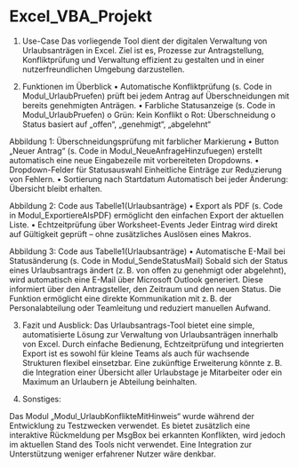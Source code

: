 # Excel_VBA_Projekt
1. Use-Case
Das vorliegende Tool dient der digitalen Verwaltung von Urlaubsanträgen in Excel. Ziel ist es, Prozesse zur Antragstellung, Konfliktprüfung und Verwaltung effizient zu gestalten und in einer nutzerfreundlichen Umgebung darzustellen.

2. Funktionen im Überblick
•	Automatische Konfliktprüfung (s. Code in Modul_UrlaubPruefen)
prüft bei jedem Antrag auf Überschneidungen mit bereits genehmigten Anträgen.
•	Farbliche Statusanzeige (s. Code in Modul_UrlaubPruefen)
o	Grün: Kein Konflikt
o	Rot: Überschneidung
o	Status basiert auf „offen“, „genehmigt“, „abgelehnt“
 
Abbildung 1: Überschneidungsprüfung mit farblicher Markierung 
•	Button „Neuer Antrag“ (s. Code in Modul_NeueAnfrageHinzufuegen)
erstellt automatisch eine neue Eingabezeile mit vorbereiteten Dropdowns.
•	Dropdown-Felder für Statusauswahl
Einheitliche Einträge zur Reduzierung von Fehlern.
•	Sortierung nach Startdatum 
Automatisch bei jeder Änderung: Übersicht bleibt erhalten.
 
Abbildung 2: Code aus Tabelle1(Urlaubsanträge)
•	Export als PDF (s. Code in Modul_ExportiereAlsPDF)
ermöglicht den einfachen Export der aktuellen Liste.
•	Echtzeitprüfung über Worksheet-Events
Jeder Eintrag wird direkt auf Gültigkeit geprüft – ohne zusätzliches Auslösen eines Makros.
 
Abbildung 3: Code aus Tabelle1(Urlaubsanträge)
•	Automatische E-Mail bei Statusänderung (s. Code in Modul_SendeStatusMail)
Sobald sich der Status eines Urlaubsantrags ändert (z. B. von offen zu genehmigt oder abgelehnt), wird automatisch eine E-Mail über Microsoft Outlook generiert. Diese informiert über den Antragsteller, den Zeitraum und den neuen Status.
Die Funktion ermöglicht eine direkte Kommunikation mit z. B. der Personalabteilung oder Teamleitung und reduziert manuellen Aufwand.

3. Fazit und Ausblick:
Das Urlaubsantrags-Tool bietet eine simple, automatisierte Lösung zur Verwaltung von Urlaubsanträgen innerhalb von Excel. Durch einfache Bedienung, Echtzeitprüfung und integrierten Export ist es sowohl für kleine Teams als auch für wachsende Strukturen flexibel einsetzbar.
Eine zukünftige Erweiterung könnte z. B. die Integration einer Übersicht aller Urlaubstage je Mitarbeiter oder ein Maximum an Urlaubern je Abteilung beinhalten.

4. Sonstiges:

Das Modul „Modul_UrlaubKonflikteMitHinweis“ wurde während der Entwicklung zu Testzwecken verwendet. Es bietet zusätzlich eine interaktive Rückmeldung per MsgBox bei erkannten Konflikten, wird jedoch im aktuellen Stand des Tools nicht verwendet. Eine Integration zur Unterstützung weniger erfahrener Nutzer wäre denkbar.
